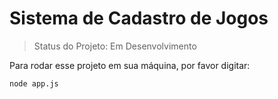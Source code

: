 <h1>Sistema de Cadastro de Jogos</h1>

> Status do Projeto: Em Desenvolvimento

Para rodar esse projeto em sua máquina, por favor digitar:

```
node app.js
```

